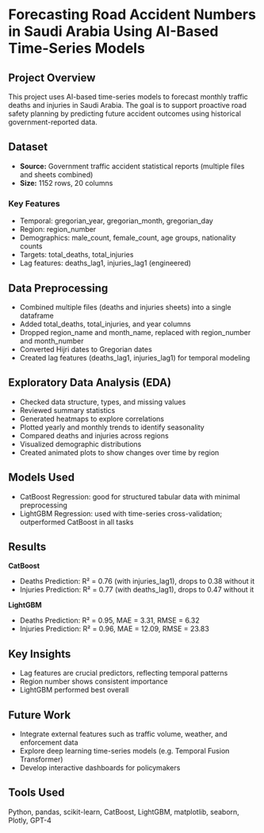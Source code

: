 # Forecasting Road Accident Numbers in Saudi Arabia Using AI-Based Time-Series Models

## Project Overview
This project uses AI-based time-series models to forecast monthly traffic deaths and injuries in Saudi Arabia. The goal is to support proactive road safety planning by predicting future accident outcomes using historical government-reported data.

## Dataset
- **Source:** Government traffic accident statistical reports (multiple files and sheets combined)
- **Size:** 1152 rows, 20 columns

### Key Features
- Temporal: gregorian_year, gregorian_month, gregorian_day
- Region: region_number
- Demographics: male_count, female_count, age groups, nationality counts
- Targets: total_deaths, total_injuries
- Lag features: deaths_lag1, injuries_lag1 (engineered)

## Data Preprocessing
- Combined multiple files (deaths and injuries sheets) into a single dataframe
- Added total_deaths, total_injuries, and year columns
- Dropped region_name and month_name, replaced with region_number and month_number
- Converted Hijri dates to Gregorian dates
- Created lag features (deaths_lag1, injuries_lag1) for temporal modeling

## Exploratory Data Analysis (EDA)
- Checked data structure, types, and missing values
- Reviewed summary statistics
- Generated heatmaps to explore correlations
- Plotted yearly and monthly trends to identify seasonality
- Compared deaths and injuries across regions
- Visualized demographic distributions
- Created animated plots to show changes over time by region

## Models Used
- CatBoost Regression: good for structured tabular data with minimal preprocessing
- LightGBM Regression: used with time-series cross-validation; outperformed CatBoost in all tasks

## Results
**CatBoost**
- Deaths Prediction: R² = 0.76 (with injuries_lag1), drops to 0.38 without it
- Injuries Prediction: R² = 0.77 (with deaths_lag1), drops to 0.47 without it

**LightGBM**
- Deaths Prediction: R² = 0.95, MAE = 3.31, RMSE = 6.32
- Injuries Prediction: R² = 0.96, MAE = 12.09, RMSE = 23.83

## Key Insights
- Lag features are crucial predictors, reflecting temporal patterns
- Region number shows consistent importance
- LightGBM performed best overall

## Future Work
- Integrate external features such as traffic volume, weather, and enforcement data
- Explore deep learning time-series models (e.g. Temporal Fusion Transformer)
- Develop interactive dashboards for policymakers

## Tools Used
Python, pandas, scikit-learn, CatBoost, LightGBM, matplotlib, seaborn, Plotly, GPT-4
